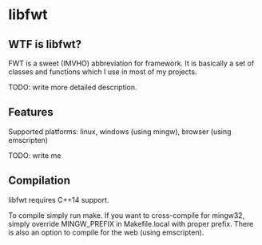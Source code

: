 # libfwt

## WTF is libfwt?

FWT is a sweet (IMVHO) abbreviation for framework. It is basically a set of classes
and functions which I use in most of my projects.

TODO: write more detailed description.

## Features

Supported platforms: linux, windows (using mingw), browser (using emscripten)

TODO: write me

## Compilation

libfwt requires C++14 support.

To compile simply run make. If you want to cross-compile for mingw32,
simply override MINGW\_PREFIX in Makefile.local with proper prefix.
There is also an option to compile for the web (using emscripten).


